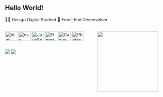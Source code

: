 ## Hello World!

👩‍💻 Design Digital Student
👾 Front-End Desenvolver

<div style="display: inline_block"><br>

<img align="center" alt="html" height="30" width=40 img src="https://cdn.jsdelivr.net/gh/devicons/devicon/icons/html5/html5-original.svg"/>
<img align="center" alt="css" height="30" width=40 img src="https://cdn.jsdelivr.net/gh/devicons/devicon/icons/css3/css3-original.svg"/>
<img align="center" alt="JavaScript" height="30" width=40 img src="https://cdn.jsdelivr.net/gh/devicons/devicon/icons/javascript/javascript-original.svg"/>          
<img align="center" alt="Figma" height="30" width=40 img src="https://cdn.jsdelivr.net/gh/devicons/devicon/icons/figma/figma-original.svg"/>          
<img align="center" alt="Canva" height="30" width=40 img src="https://cdn.jsdelivr.net/gh/devicons/devicon/icons/canva/canva-original.svg"/>          
<img align="center" alt="Photoshop" height="30" width=40 img src="https://cdn.jsdelivr.net/gh/devicons/devicon/icons/photoshop/photoshop-plain.svg"/>
<img align="right" width="200px" height="200px" src="https://github.com/alicekkz/Portfolio/assets/153770766/d10b1565-9d45-40ca-8b7d-3a0d27177182">
</div>

##

<div>
  <a href="https://www.linkedin.com/in/alice-haru/" target="_black"><img src="https://img.shields.io/badge/LinkedIn-0077B5?style=for-the-badge&logo=linkedin&logoColor=white" target="_black"></a>
  <a href="mailto:kakazu.haru@gmail.com" target="_black"><img src="https://img.shields.io/badge/Gmail-D14836?style=for-the-badge&logo=gmail&logoColor=white"></a>

</div>

